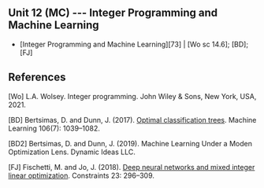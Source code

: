 ## Unit 12 (MC) --- Integer Programming and Machine Learning

- [Integer Programming and Machine Learning][73] | [Wo sc 14.6]; [BD]; [FJ]


## References

[Wo] L.A. Wolsey. Integer programming. John Wiley & Sons, New York, USA, 2021.
 
[BD] Bertsimas, D. and Dunn, J. (2017). [Optimal classification
  trees](https://dx.doi.org/10.1007/s10994-017-5633-9). Machine
  Learning 106(7): 1039–1082.

[BD2] Bertsimas, D. and Dunn, J. (2019). Machine Learning Under a
  Moden Optimization Lens. Dynamic Ideas LLC.

[FJ] Fischetti, M. and Jo, J. (2018). [Deep neural networks and
  mixed integer linear
  optimization](https://doi.org/10.1007/s10601-018-9285-6). Constraints
  23: 296–309.
